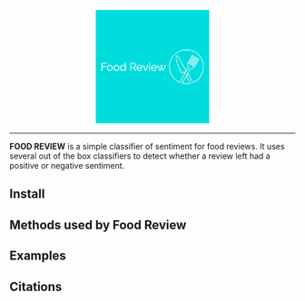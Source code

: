 <p align="center">
  <img src="https://raw.githubusercontent.com/AndrewFerris/food_review/master/assets/logo.png" width="200" />
</p>

---

**FOOD REVIEW** is a simple classifier of sentiment for food reviews. It uses several out of the box classifiers to detect whether a review left had a positive or negative sentiment.

## Install

## Methods used by Food Review

## Examples

## Citations
